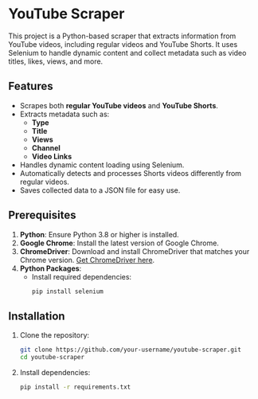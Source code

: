 # YouTube Scraper

This project is a Python-based scraper that extracts information from YouTube videos, including regular videos and YouTube Shorts. It uses Selenium to handle dynamic content and collect metadata such as video titles, likes, views, and more.

## Features

- Scrapes both **regular YouTube videos** and **YouTube Shorts**.
- Extracts metadata such as:
  - **Type**
  - **Title**
  - **Views**
  - **Channel**
  - **Video Links**
- Handles dynamic content loading using Selenium.
- Automatically detects and processes Shorts videos differently from regular videos.
- Saves collected data to a JSON file for easy use.

## Prerequisites

1. **Python**: Ensure Python 3.8 or higher is installed.
2. **Google Chrome**: Install the latest version of Google Chrome.
3. **ChromeDriver**: Download and install ChromeDriver that matches your Chrome version. [Get ChromeDriver here](https://chromedriver.chromium.org/downloads).
4. **Python Packages**:
   - Install required dependencies:
     ```bash
     pip install selenium
     ```

## Installation

1. Clone the repository:
   ```bash
   git clone https://github.com/your-username/youtube-scraper.git
   cd youtube-scraper
   ```
2. Install dependencies:
    ```bash
    pip install -r requirements.txt
    ```
